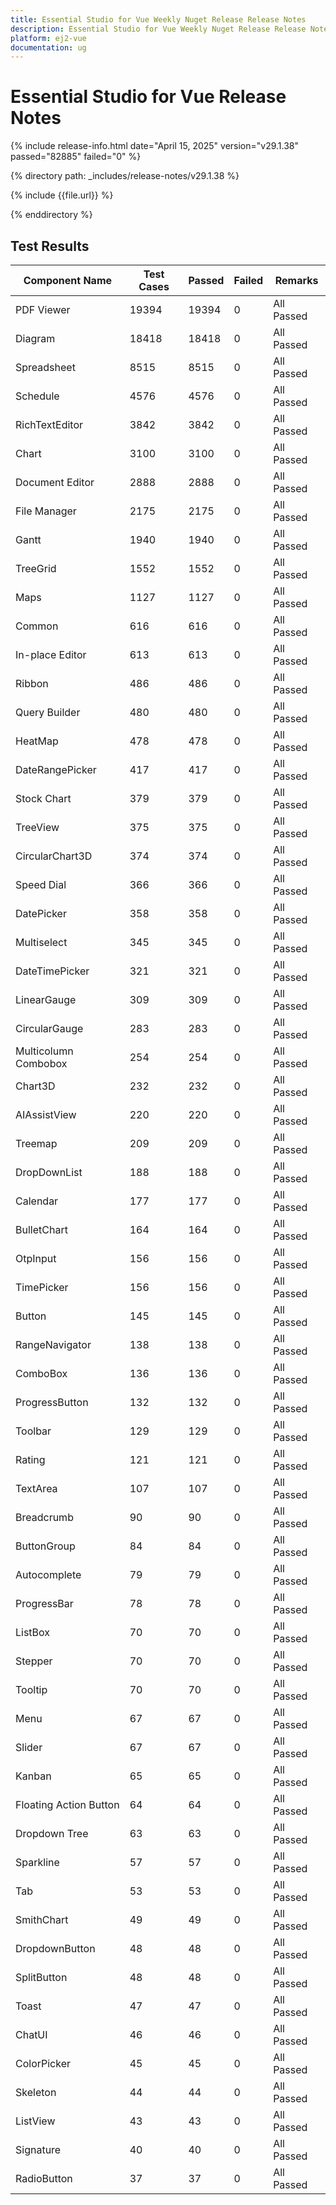 ```yaml
---
title: Essential Studio for Vue Weekly Nuget Release Release Notes  
description: Essential Studio for Vue Weekly Nuget Release Release Notes  
platform: ej2-vue
documentation: ug
---
```


# Essential Studio for Vue  Release Notes  

{% include release-info.html date="April 15, 2025"  version="v29.1.38" passed="82885" failed="0" %} 

{% directory path: _includes/release-notes/v29.1.38 %}

{% include {{file.url}} %}

{% enddirectory %}

## Test Results

| Component Name | Test Cases | Passed | Failed | Remarks |
|---------------|------------|--------|--------|---------|
| PDF Viewer | 19394 | 19394 | 0 | All Passed |
| Diagram | 18418 | 18418 | 0 | All Passed |
| Spreadsheet | 8515 | 8515 | 0 | All Passed |
| Schedule | 4576 | 4576 | 0 | All Passed |
| RichTextEditor | 3842 | 3842 | 0 | All Passed |
| Chart | 3100 | 3100 | 0 | All Passed |
| Document Editor | 2888 | 2888 | 0 | All Passed |
| File Manager | 2175 | 2175 | 0 | All Passed |
| Gantt | 1940 | 1940 | 0 | All Passed |
| TreeGrid | 1552 | 1552 | 0 | All Passed |
| Maps | 1127 | 1127 | 0 | All Passed |
| Common | 616 | 616 | 0 | All Passed |
| In-place Editor | 613 | 613 | 0 | All Passed |
| Ribbon | 486 | 486 | 0 | All Passed |
| Query Builder | 480 | 480 | 0 | All Passed |
| HeatMap | 478 | 478 | 0 | All Passed |
| DateRangePicker | 417 | 417 | 0 | All Passed |
| Stock Chart | 379 | 379 | 0 | All Passed |
| TreeView | 375 | 375 | 0 | All Passed |
| CircularChart3D | 374 | 374 | 0 | All Passed |
| Speed Dial | 366 | 366 | 0 | All Passed |
| DatePicker | 358 | 358 | 0 | All Passed |
| Multiselect | 345 | 345 | 0 | All Passed |
| DateTimePicker | 321 | 321 | 0 | All Passed |
| LinearGauge | 309 | 309 | 0 | All Passed |
| CircularGauge | 283 | 283 | 0 | All Passed |
| Multicolumn Combobox | 254 | 254 | 0 | All Passed |
| Chart3D | 232 | 232 | 0 | All Passed |
| AIAssistView | 220 | 220 | 0 | All Passed |
| Treemap | 209 | 209 | 0 | All Passed |
| DropDownList | 188 | 188 | 0 | All Passed |
| Calendar | 177 | 177 | 0 | All Passed |
| BulletChart | 164 | 164 | 0 | All Passed |
| OtpInput | 156 | 156 | 0 | All Passed |
| TimePicker | 156 | 156 | 0 | All Passed |
| Button | 145 | 145 | 0 | All Passed |
| RangeNavigator | 138 | 138 | 0 | All Passed |
| ComboBox | 136 | 136 | 0 | All Passed |
| ProgressButton | 132 | 132 | 0 | All Passed |
| Toolbar | 129 | 129 | 0 | All Passed |
| Rating | 121 | 121 | 0 | All Passed |
| TextArea | 107 | 107 | 0 | All Passed |
| Breadcrumb | 90 | 90 | 0 | All Passed |
| ButtonGroup | 84 | 84 | 0 | All Passed |
| Autocomplete | 79 | 79 | 0 | All Passed |
| ProgressBar | 78 | 78 | 0 | All Passed |
| ListBox | 70 | 70 | 0 | All Passed |
| Stepper | 70 | 70 | 0 | All Passed |
| Tooltip | 70 | 70 | 0 | All Passed |
| Menu | 67 | 67 | 0 | All Passed |
| Slider | 67 | 67 | 0 | All Passed |
| Kanban | 65 | 65 | 0 | All Passed |
| Floating Action Button | 64 | 64 | 0 | All Passed |
| Dropdown Tree | 63 | 63 | 0 | All Passed |
| Sparkline | 57 | 57 | 0 | All Passed |
| Tab | 53 | 53 | 0 | All Passed |
| SmithChart | 49 | 49 | 0 | All Passed |
| DropdownButton | 48 | 48 | 0 | All Passed |
| SplitButton | 48 | 48 | 0 | All Passed |
| Toast | 47 | 47 | 0 | All Passed |
| ChatUI | 46 | 46 | 0 | All Passed |
| ColorPicker | 45 | 45 | 0 | All Passed |
| Skeleton | 44 | 44 | 0 | All Passed |
| ListView | 43 | 43 | 0 | All Passed |
| Signature | 40 | 40 | 0 | All Passed |
| RadioButton | 37 | 37 | 0 | All Passed |
